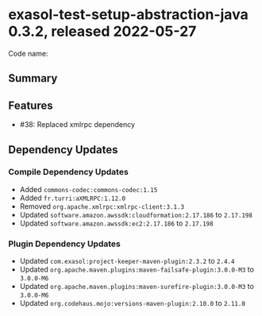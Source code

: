 # exasol-test-setup-abstraction-java 0.3.2, released 2022-05-27

Code name:

## Summary

## Features

* #38: Replaced xmlrpc dependency

## Dependency Updates

### Compile Dependency Updates

* Added `commons-codec:commons-codec:1.15`
* Added `fr.turri:aXMLRPC:1.12.0`
* Removed `org.apache.xmlrpc:xmlrpc-client:3.1.3`
* Updated `software.amazon.awssdk:cloudformation:2.17.186` to `2.17.198`
* Updated `software.amazon.awssdk:ec2:2.17.186` to `2.17.198`

### Plugin Dependency Updates

* Updated `com.exasol:project-keeper-maven-plugin:2.3.2` to `2.4.4`
* Updated `org.apache.maven.plugins:maven-failsafe-plugin:3.0.0-M3` to `3.0.0-M6`
* Updated `org.apache.maven.plugins:maven-surefire-plugin:3.0.0-M3` to `3.0.0-M6`
* Updated `org.codehaus.mojo:versions-maven-plugin:2.10.0` to `2.11.0`
